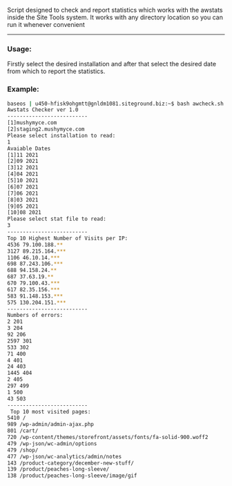 Script designed to check and report statistics which works with the awstats inside the Site Tools system. It works with any directory location so you can run it whenever convenient

---
### Usage:
Firstly select the desired installation and after that select the desired date from which to report the statistics.

### Example:
```bash
baseos | u450-hfisk9ohgmtt@gnldm1081.siteground.biz:~$ bash awcheck.sh 
Awstats Checker ver 1.0
--------------------------
[1]mushymyce.com
[2]staging2.mushymyce.com
Please select installation to read:
1
Avaiable Dates
[1]11 2021
[2]09 2021
[3]12 2021
[4]04 2021
[5]10 2021
[6]07 2021
[7]06 2021
[8]03 2021
[9]05 2021
[10]08 2021
Please select stat file to read:
3
--------------------------
Top 10 Highest Number of Visits per IP:
4536 79.100.188.**
3127 89.215.164.***
1106 46.10.14.***
698 87.243.106.***
688 94.158.24.**
687 37.63.19.**
670 79.100.43.***
617 82.35.156.***
583 91.148.153.***
575 130.204.151.***
--------------------------
Numbers of errors:
2 201
3 204
92 206
2597 301
533 302
71 400
4 401
24 403
1445 404
2 405
297 499
1 500
43 503
--------------------------
 Top 10 most visited pages:
5410 /
989 /wp-admin/admin-ajax.php
801 /cart/
720 /wp-content/themes/storefront/assets/fonts/fa-solid-900.woff2
479 /wp-json/wc-admin/options
479 /shop/
477 /wp-json/wc-analytics/admin/notes
143 /product-category/december-new-stuff/
139 /product/peaches-long-sleeve/
138 /product/peaches-long-sleeve/image/gif

```
